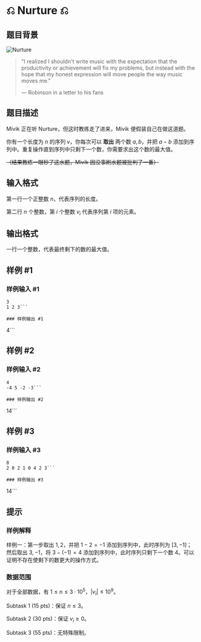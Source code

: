 # ⎌ Nurture ⎌

## 题目背景

![Nurture](https://mivik.gitee.io/image/nurture_wallpaper.jpg)

> "I realized I shouldn't write music with the expectation that the productivity or achievement will fix my problems, but instead with the hope that my honest expression will move people the way music moves me."
>
> — Robinson in a letter to his fans

## 题目描述

Mivik 正在听 Nurture，但这时教练走了进来，Mivik 便假装自己在做这道题。

你有一个长度为 $n$ 的序列 $v$，你每次可以 **取出** 两个数 $a,b$，并把 $a-b$ 添加到序列中。重复操作直到序列中只剩下一个数，你需要求出这个数的最大值。

~~（结果教练一眼秒了这水题，Mivik 因没事刷水题被批判了一番）~~

## 输入格式

第一行一个正整数 $n$，代表序列的长度。

第二行 $n$ 个整数，第 $i$ 个整数 $v_i$ 代表序列第 $i$ 项的元素。

## 输出格式

一行一个整数，代表最终剩下的数的最大值。

## 样例 #1

### 样例输入 #1
```
3
1 2 3```

### 样例输出 #1

```
4```

## 样例 #2

### 样例输入 #2
```
4
-4 5 -2 -3```

### 样例输出 #2

```
14```

## 样例 #3

### 样例输入 #3
```
8
2 0 2 1 0 4 2 3```

### 样例输出 #3

```
14```

## 提示

### 样例解释

样例一：第一步取出 $1,2$，并把 $1-2=-1$ 添加到序列中，此时序列为 $[3,-1]$；然后取出 $3,-1$，将 $3-(-1)=4$ 添加到序列中，此时序列只剩下一个数 $4$。可以证明不存在使剩下的数更大的操作方式。

### 数据范围

对于全部数据，有 $1\le n\le 3\cdot 10^5$，$|v_i|\le 10^9$。

Subtask 1 (15 pts)：保证 $n\le 3$。

Subtask 2 (30 pts)：保证 $v_i\ge0$。

Subtask 3 (55 pts)：无特殊限制。
